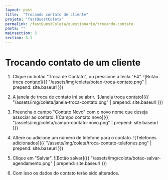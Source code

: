 ```yaml
---
layout: post
title:  "Trocando contato de cliente"
projeto: "fastQuestColeta"
permalink: /fastQuestColeta/questionario/trocando-contato
pasta: ""
mainsection: 3
section: 3.1
---
```


# Trocando contato de um cliente

1. Clique no botão "Troca de Contato", ou pressione a tecla "F4".
![Botão troca contato]({{ "/assets/img/coleta/botao-troca-contato.png" | prepend: site.baseurl }})

2. A janela de troca de contato irá se abrir.
![Janela troca contato]({{ "/assets/img/coleta/janela-troca-contato.png" | prepend: site.baseurl }})

3. Preencha o campo "Contato Novo" com o novo nome que deseja associar ao contato.
![Campo contato novo]({{ "/assets/img/coleta/campo-contato-novo.png" | prepend: site.baseurl }})

4. Altere ou adicione um número de telefone para o contato.
![Telefones adicionados]({{ "/assets/img/coleta/troca-contato-telefones.png" | prepend: site.baseurl }})

5. Clique em "Salvar".
![Botão salvar]({{ "/assets/img/coleta/botao-salvar-agendamento.png" | prepend: site.baseurl }})

6. Com isso os dados do contato terão sido alterados.
